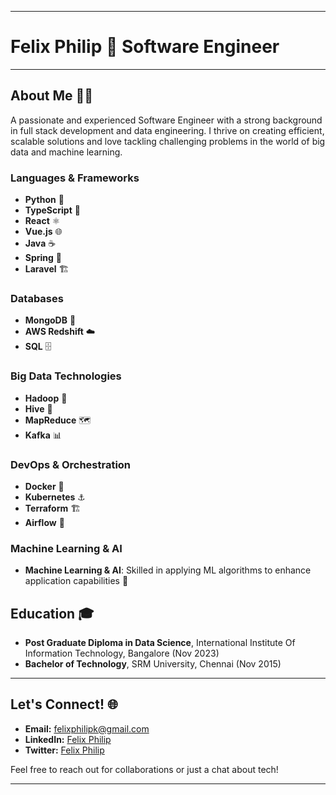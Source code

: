 
---

# Felix Philip 🌟 Software Engineer

---

## About Me 🙋‍♂️

A passionate and experienced Software Engineer with a strong background in full stack development and data engineering. I thrive on creating efficient, scalable solutions and love tackling challenging problems in the world of big data and machine learning.

### Languages & Frameworks
- **Python** 🐍
- **TypeScript** 📘
- **React** ⚛️
- **Vue.js** 🌐
- **Java** ☕
- **Spring** 🍃
- **Laravel** 🏗️


### Databases
- **MongoDB** 🍃
- **AWS Redshift** ☁️
- **SQL** 🗄️

### Big Data Technologies
- **Hadoop** 🐘
- **Hive** 🐝
- **MapReduce** 🗺️
- **Kafka** 📊

### DevOps & Orchestration
- **Docker** 🐳
- **Kubernetes** ⚓
- **Terraform** 🏗️
- **Airflow** 💨

### Machine Learning & AI
- **Machine Learning & AI**: Skilled in applying ML algorithms to enhance application capabilities 🤖


## Education 🎓

- **Post Graduate Diploma in Data Science**, International Institute Of Information Technology, Bangalore (Nov 2023)
- **Bachelor of Technology**, SRM University, Chennai (Nov 2015)

---

## Let's Connect! 🌐

- **Email:** [felixphilipk@gmail.com](mailto:felixphilipk@gmail.com)
- **LinkedIn:** [Felix Philip](https://www.linkedin.com/in/felix-p-88a830120)
- **Twitter:** [Felix Philip](https://twitter.com/felixphilip7)

Feel free to reach out for collaborations or just a chat about tech!

---
